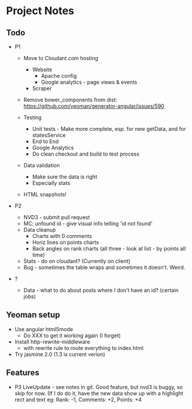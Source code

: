# Project Notes

## Todo
* P1
    * Move to Cloudant.com hosting
        * Website
            * Apache config
            * Google analytics - page views & events
        * Scraper
    * Remove bower_components from dist: https://github.com/yeoman/generator-angular/issues/590

    * Testing
        * Unit tests - Make more complete, esp. for new getData, and for statesService
        * End to End
        * Google Analytics
        * Do clean checkout and build to test process
    * Data validation
        * Make sure the data is right
        * Especially stats
    * HTML snapshots!

* P2
    * NVD3 - submit pull request
    * MC: unfound id - give visual info telling 'id not found'
    * Data cleanup
        * Charts with 0 comments
        * Horiz lines on points charts
        * Back angles on rank charts (all three - look at list - by points all time)
    * Stats - do on cloudant? (Currently on client)
    * Bug - sometimes the table wraps and sometimes it doesn't. Weird.


* ?
    * Data - what to do about posts where I don't have an id? (certain jobs)

## Yeoman setup
* Use angular html5mode
    * Do XXX to get it working again (I forget)
* Install http-rewrite-middleware
    * with rewrite rule to route everything to index.html
* Try jasmine 2.0 (1.3 is current verion)



## Features
* P3 LiveUpdate - see notes in git. Good feature, but nvd3 is buggy, so skip for now.  (If I do do it, have the new data show up with a highlight rect and text eg: Rank: -1, Comments: +2, Points: +4
